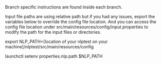 Branch specific instructions are found inside each branch.

Input file paths are using relative path but if you had any issues, export the variables below to override the config file location. And you can access the config file location under src/main/resources/config/input.properties to modify the path for the input files or directories.


export NLP_PATH=[location of your nlptest on your machine]/nlptest/src/main/resources/config

launchctl setenv properties.nlp.path $NLP_PATH
